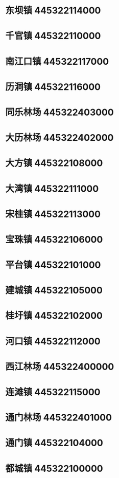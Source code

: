 # 东坝镇 445322114000
# 千官镇 445322110000
# 南江口镇 445322117000
# 历洞镇 445322116000
# 同乐林场 445322403000
# 大历林场 445322402000
# 大方镇 445322108000
# 大湾镇 445322111000
# 宋桂镇 445322113000
# 宝珠镇 445322106000
# 平台镇 445322101000
# 建城镇 445322105000
# 桂圩镇 445322102000
# 河口镇 445322112000
# 西江林场 445322400000
# 连滩镇 445322115000
# 通门林场 445322401000
# 通门镇 445322104000
# 都城镇 445322100000
